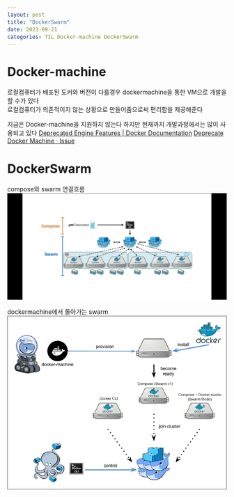 ```yaml
---
layout: post
title: "DockerSwarm"
date: 2021-09-21
categories: TIL Docker-machine DockerSwarm
---
```


# Docker-machine

로컬컴퓨터가 배포된 도커와 버전이 다를경우 dockermachine을 통한 VM으로 개발을 할 수가 있다  
로컬컴퓨터가 의존적이지 않는 상황으로 만들어줌으로써 편리함을 제공해준다

지금은 Docker-machine을 지원하지 않는다 하지만 현재까지 개발과정에서는 많이 사용되고 있다
[Deprecated Engine Features | Docker Documentation](https://docs.docker.com/machine/)
[Deprecate Docker Machine · Issue](https://github.com/docker/roadmap/issues/245)

# DockerSwarm

compose와 swarm 연결흐름
![](https://raw.githubusercontent.com/Action2theFuture/Action2theFuture.github.io/main/_posts/Images/swarmflow.jpg)

dockermachine에서 돌아가는 swarm
![](https://raw.githubusercontent.com/Action2theFuture/Action2theFuture.github.io/main/_posts/Images/dockermachin_swarm.jpg)
